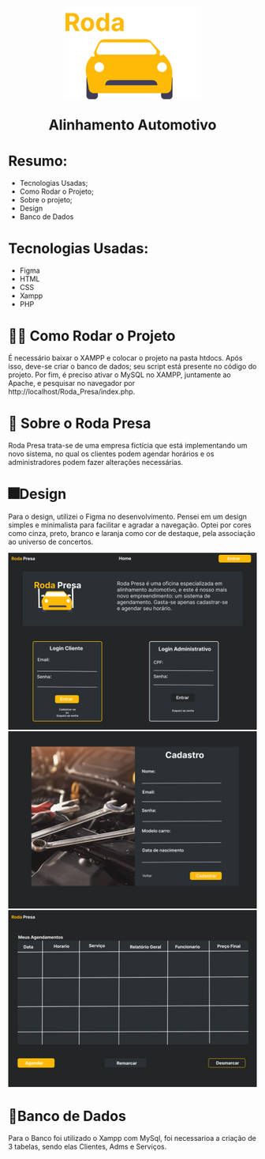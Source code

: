 <h1 align="center">
<img src="./Assets/Logo.png"/>
<p>Alinhamento Automotivo</p>
</h1>

# Resumo:
- Tecnologias Usadas;
- Como Rodar o Projeto;
- Sobre o projeto;
- Design
- Banco de Dados

# Tecnologias Usadas:
- Figma
- HTML
- CSS
- Xampp
- PHP

# 🐱‍👤 Como Rodar o Projeto
É necessário baixar o XAMPP e colocar o projeto na pasta htdocs. Após isso, deve-se criar o banco de dados; seu script está presente no código do projeto. Por fim, é preciso ativar o MySQL no XAMPP, juntamente ao Apache, e pesquisar no navegador por http://localhost/Roda_Presa/index.php.

# 🚨 Sobre o Roda Presa
<p>Roda Presa trata-se de uma empresa fictícia que está implementando um novo sistema, no qual os clientes podem agendar horários e os administradores podem fazer alterações necessárias.</p>

# 🎆Design
<p>Para o design, utilizei o Figma no desenvolvimento. Pensei em um design simples e minimalista para facilitar e agradar a navegação. Optei por cores como cinza, preto, branco e laranja como cor de destaque, pela associação ao universo de concertos.</p>
 
 <img src="./Assets/Desktop - 7.png">
 <img src="./Assets/Desktop - 2.png">
 <img src="./Assets/Desktop - 5.png">

# 📕Banco de Dados
Para o Banco foi utilizado o Xampp com MySql, foi necessarioa a criação de 3 tabelas, sendo elas Clientes, Adms e Serviços.
 
